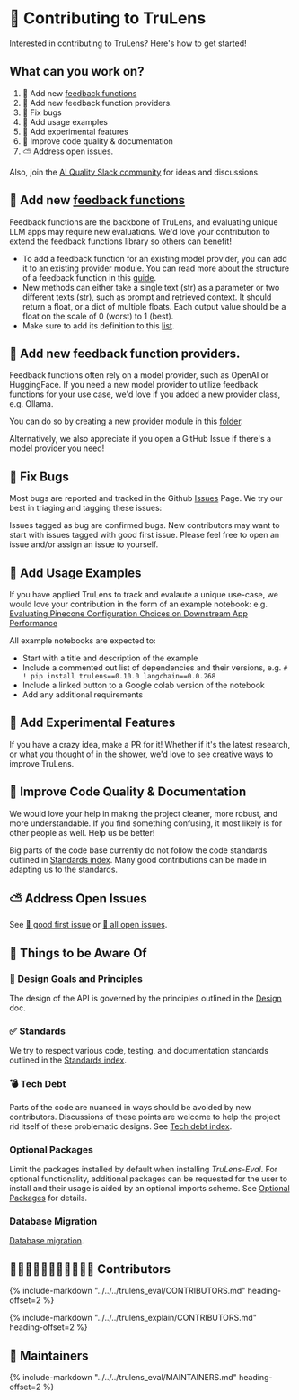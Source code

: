 # 🤝 Contributing to TruLens

Interested in contributing to TruLens? Here's how to get started!

## What can you work on?

1. 💪 Add new [feedback
   functions](https://www.trulens.org/trulens_eval/api/providers)
2. 🤝 Add new feedback function providers.
3. 🐛 Fix bugs
4. 🎉 Add usage examples
5. 🧪 Add experimental features
6. 📄 Improve code quality & documentation
7. ⛅ Address open issues.

Also, join the [AI Quality Slack
community](https://communityinviter.com/apps/aiqualityforum/josh) for ideas and
discussions.

## 💪 Add new [feedback functions](https://www.trulens.org/trulens_eval/api/providers)

Feedback functions are the backbone of TruLens, and evaluating unique LLM apps
may require new evaluations. We'd love your contribution to extend the feedback
functions library so others can benefit!

- To add a feedback function for an existing model provider, you can add it to
  an existing provider module. You can read more about the structure of a
  feedback function in this
  [guide](https://www.trulens.org/trulens_eval/custom_feedback_functions/).
- New methods can either take a single text (str) as a parameter or two
  different texts (str), such as prompt and retrieved context. It should return
  a float, or a dict of multiple floats. Each output value should be a float on
  the scale of 0 (worst) to 1 (best).
- Make sure to add its definition to this
  [list](https://github.com/truera/trulens/blob/main/docs/trulens_eval/api/providers.md).

## 🤝 Add new feedback function providers.

Feedback functions often rely on a model provider, such as OpenAI or
HuggingFace. If you need a new model provider to utilize feedback functions for
your use case, we'd love if you added a new provider class, e.g. Ollama.

You can do so by creating a new provider module in this
[folder](https://github.com/truera/trulens/blob/main/trulens_eval/trulens_eval/feedback/provider/).

Alternatively, we also appreciate if you open a GitHub Issue if there's a model
provider you need!

## 🐛 Fix Bugs

Most bugs are reported and tracked in the Github [Issues](https://github.com/truera/trulens/issues) Page. We try our best in
triaging and tagging these issues:

Issues tagged as bug are confirmed bugs. New contributors may want to start with
issues tagged with good first issue. Please feel free to open an issue and/or
assign an issue to yourself.

## 🎉 Add Usage Examples

If you have applied TruLens to track and evalaute a unique use-case, we would
love your contribution in the form of an example notebook: e.g. [Evaluating
Pinecone Configuration Choices on Downstream App
Performance](https://colab.research.google.com/github/truera/trulens/blob/main/trulens_eval/examples/expositional/vector-dbs/pinecone/pinecone_evals_build_better_rags.ipynb)

All example notebooks are expected to:

- Start with a title and description of the example
- Include a commented out list of dependencies and their versions, e.g. `# ! pip
  install trulens==0.10.0 langchain==0.0.268`
- Include a linked button to a Google colab version of the notebook
- Add any additional requirements

## 🧪 Add Experimental Features

If you have a crazy idea, make a PR for it! Whether if it's the latest research,
or what you thought of in the shower, we'd love to see creative ways to improve
TruLens.

## 📄 Improve Code Quality & Documentation

We would love your help in making the project cleaner, more robust, and more
understandable. If you find something confusing, it most likely is for other
people as well. Help us be better!

Big parts of the code base currently do not follow the code standards outlined
in [Standards index](standards.md). Many good contributions can be made in
adapting us to the standards.

## ⛅ Address Open Issues

See [🍼 good first
issue](https://github.com/truera/trulens/issues?q=is%3Aissue+is%3Aopen+label%3A%22good+first+issue%22)
or [🧙 all open issues](https://github.com/truera/trulens/issues).

## 👀 Things to be Aware Of

### 🧭 Design Goals and Principles

The design of the API is governed by the principles outlined in the
[Design](design.md) doc.

### ✅ Standards

We try to respect various code, testing, and documentation standards outlined in
the [Standards index](standards.md).

### 💣 Tech Debt

Parts of the code are nuanced in ways should be avoided by new contributors.
Discussions of these points are welcome to help the project rid itself of these
problematic designs. See [Tech debt index](techdebt.md).

### Optional Packages

Limit the packages installed by default when installing _TruLens-Eval_. For
optional functionality, additional packages can be requested for the user to
install and their usage is aided by an optional imports scheme. See [Optional
Packages](optional.md) for details.

### Database Migration

[Database migration](migration.md).

## 👋👋🏻👋🏼👋🏽👋🏾👋🏿 Contributors

{%
   include-markdown "../../../trulens_eval/CONTRIBUTORS.md"
   heading-offset=2
%}


{%
   include-markdown "../../../trulens_explain/CONTRIBUTORS.md"
   heading-offset=2
%}

## 🧰 Maintainers

{%
   include-markdown "../../../trulens_eval/MAINTAINERS.md"
   heading-offset=2
%}
